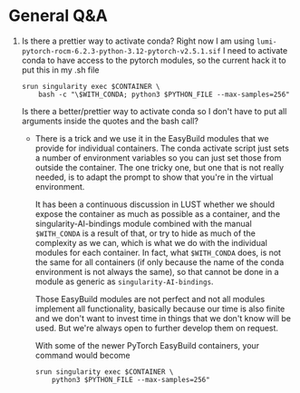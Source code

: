 # General Q&A

1.  Is there a prettier way to activate conda?
    Right now I am using `lumi-pytorch-rocm-6.2.3-python-3.12-pytorch-v2.5.1.sif`
    I need to activate conda to have access to the pytorch modules, so the current hack it to put this in my .sh file
    ```
    srun singularity exec $CONTAINER \
        bash -c "\$WITH_CONDA; python3 $PYTHON_FILE --max-samples=256"
    ```
    Is there a better/prettier way to activate conda so I don't have to put all arguments inside the quotes and the bash call?
    
    -   There is a trick and we use it in the EasyBuild modules that we provide for individual containers. The conda activate script just sets a number of environment variables so you can just set those from outside the container. The one tricky one, but one that is not really needed, is to adapt the prompt to show that you're in the virtual environment. 

        It has been a continuous discussion in LUST whether we should expose the container as much as possible as a container, and the singularity-AI-bindings module combined with the manual `$WITH_CONDA` is a result of that, or try to hide as much of the complexity as we can, which is what we do with the individual modules for each container. In fact, what `$WITH_CONDA` does, is not the same for all containers (if only because the name of the conda environment is not always the same), so that cannot be done in a module as generic as `singularity-AI-bindings`. 
        
        Those EasyBuild modules are not perfect and not all modules implement all functionality, basically because our time is also finite and we don't want to invest time in things that we don't know will be used. But we're always open to further develop them on request.

        With some of the newer PyTorch EasyBuild containers, your command would become 
        
        ```
        srun singularity exec $CONTAINER \
            python3 $PYTHON_FILE --max-samples=256"
        ```


